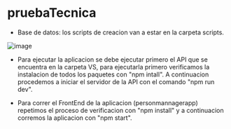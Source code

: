 # pruebaTecnica

* Base de datos: los scripts de creacion van a estar en la carpeta scripts.
				
![image](https://user-images.githubusercontent.com/63666604/199888246-a5d8c5c3-48b0-4508-8883-a6840f96cf38.png)



+ Para ejecutar la aplicacion se debe ejecutar primero el API que se encuentra en la carpeta VS, para ejecutarla primero verificamos la instalacion de todos los paquetes con "npm intall". A continuacion procedemos a iniciar el servidor de la API con el comando "npm run dev".

+ Para correr el FrontEnd de la aplicacion (personmannagerapp) repetimos el proceso de verificacion con "npm install" y a continuacion corremos la aplicacion con "npm start".

